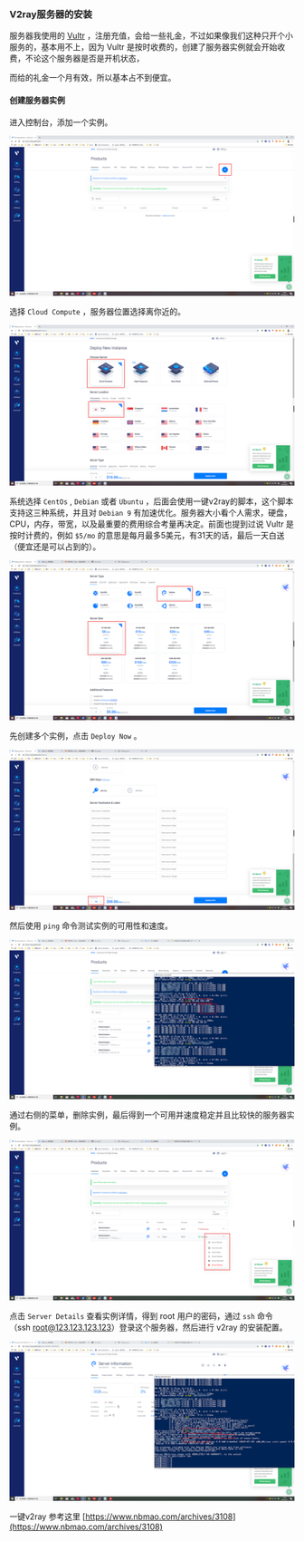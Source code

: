 ### V2ray服务器的安装

服务器我使用的 [Vultr](https://www.vultr.com/) ，注册充值，会给一些礼金，不过如果像我们这种只开个小服务的，基本用不上，因为 Vultr 是按时收费的，创建了服务器实例就会开始收费，不论这个服务器是否是开机状态，

而给的礼金一个月有效，所以基本占不到便宜。

#### 创建服务器实例

进入控制台，添加一个实例。

![](https://github.com/Dean1990/GitHub-is-good-store/blob/master/image/v2ray_install/v2ray(1).png?raw=true)

选择 `Cloud Compute` ，服务器位置选择离你近的。

![](https://github.com/Dean1990/GitHub-is-good-store/blob/master/image/v2ray_install/v2ray(2).png?raw=true)

系统选择 `CentOs` , `Debian` 或者 `Ubuntu` ，后面会使用一键v2ray的脚本，这个脚本支持这三种系统，并且对 `Debian 9` 有加速优化。服务器大小看个人需求，硬盘，CPU，内存，带宽，以及最重要的费用综合考量再决定。前面也提到过说 Vultr 是按时计费的，例如 `$5/mo` 的意思是每月最多5美元，有31天的话，最后一天白送（便宜还是可以占到的）。

![](https://github.com/Dean1990/GitHub-is-good-store/blob/master/image/v2ray_install/v2ray(3).png?raw=true)

先创建多个实例，点击  `Deploy Now` 。

![](https://github.com/Dean1990/GitHub-is-good-store/blob/master/image/v2ray_install/v2ray(4).png?raw=true)

然后使用 `ping` 命令测试实例的可用性和速度。

![](https://github.com/Dean1990/GitHub-is-good-store/blob/master/image/v2ray_install/v2ray(5).png?raw=true)

通过右侧的菜单，删除实例，最后得到一个可用并速度稳定并且比较快的服务器实例。

![](https://github.com/Dean1990/GitHub-is-good-store/blob/master/image/v2ray_install/v2ray(6).png?raw=true)

点击 `Server Details` 查看实例详情，得到 root 用户的密码，通过 `ssh` 命令 （ssh root@123.123.123.123）登录这个服务器，然后进行 v2ray 的安装配置。

![](https://github.com/Dean1990/GitHub-is-good-store/blob/master/image/v2ray_install/v2ray(7).png?raw=true)

一键v2ray 参考这里 [https://www.nbmao.com/archives/3108](https://www.nbmao.com/archives/3108)

